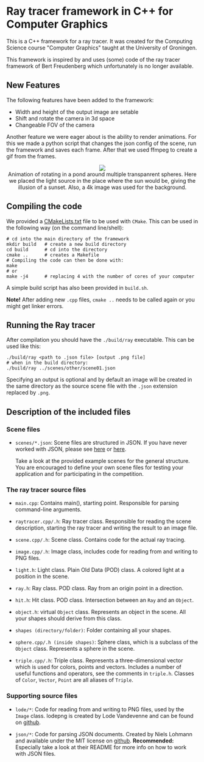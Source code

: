 # Ray tracer framework in C++ for Computer Graphics

This is a C++ framework for a ray tracer. It was created for the Computing Science course "Computer Graphics" taught at the University of Groningen.

This framework is inspired by and uses (some) code of the ray tracer framework of Bert Freudenberg which unfortunately is no longer available.

## New Features

The following features have been added to the framework:

- Width and height of the output image are setable
- Shift and rotate the camera in 3d space
- Changeable FOV of the camera

Another feature we were eager about is the ability to render animations. For this we made a python script that changes the json config of the scene, run the framework and saves each frame. After that we used ffmpeg to create a gif from the frames.

<p align="center">
    <img src="out.gif" loop></img><br/>
    <caption>
        Animation of rotating in a pond around multiple transpanrent spheres.
        Here we placed the light source in the place where the sun would be, giving the illusion of a sunset. Also, a 4k image was used for the background.
    </caption>
</p>

## Compiling the code

We provided a [CMakeLists.txt](CMakeLists.txt) file to be used with `CMake`.
This can be used in the following way (on the command line/shell):

```
# cd into the main directory of the framework
mkdir build   # create a new build directory
cd build      # cd into the directory
cmake ..      # creates a Makefile
# Compiling the code can then be done with:
make
# or
make -j4      # replacing 4 with the number of cores of your computer
```

A simple build script has also been provided in `build.sh`.

**Note!** After adding new `.cpp` files, `cmake ..` needs to be called again or you might get linker errors.

## Running the Ray tracer
After compilation you should have the `./build/ray` executable.
This can be used like this:
```
./build/ray <path to .json file> [output .png file]
# when in the build directory:
./build/ray ../scenes/other/scene01.json
```
Specifying an output is optional and by default an image will be created in
the same directory as the source scene file with the `.json` extension replaced
by `.png`.

## Description of the included files

### Scene files
* `scenes/*.json`: Scene files are structured in JSON. If you have never
    worked with JSON, please see [here](https://en.wikipedia.org/wiki/JSON#Data_types_and_syntax) or [here](https://www.json.org).

    Take a look at the provided example scenes for the general structure.
    You are encouraged to define your own scene files for testing your
    application and for participating in the competition.

### The ray tracer source files

* `main.cpp`: Contains main(), starting point. Responsible for parsing
    command-line arguments.

* `raytracer.cpp/.h`: Ray tracer class. Responsible for reading the scene description, starting the ray tracer and writing the result to an image file.

* `scene.cpp/.h`: Scene class. Contains code for the actual ray tracing.

* `image.cpp/.h`: Image class, includes code for reading from and writing to PNG files.

* `light.h`: Light class. Plain Old Data (POD) class. A colored light at a position in the scene.

* `ray.h`: Ray class. POD class. Ray from an origin point in a direction.

* `hit.h`: Hit class. POD class. Intersection between an `Ray` and an `Object`.

* `object.h`: virtual `Object` class. Represents an object in the scene.
    All your shapes should derive from this class.

* `shapes (directory/folder)`: Folder containing all your shapes.

* `sphere.cpp/.h (inside shapes)`: Sphere class, which is a subclass of the `Object` class. Represents a sphere in the scene.

* `triple.cpp/.h`: Triple class. Represents a three-dimensional vector which is used for colors, points and vectors.
    Includes a number of useful functions and operators, see the comments in `triple.h`.
    Classes of `Color`, `Vector`, `Point` are all aliases of `Triple`.

### Supporting source files

* `lode/*`: Code for reading from and writing to PNG files,
    used by the `Image` class.
     lodepng is created by Lode Vandevenne and can be found on [github](https://github.com/lvandeve/lodepng).

* `json/*`: Code for parsing JSON documents.
    Created by Niels Lohmann and available under the MIT license on  [github](https://github.com/nlohmann/json).
    **Recommended:** Especially take a look at their README for more info on how to work with JSON files.
